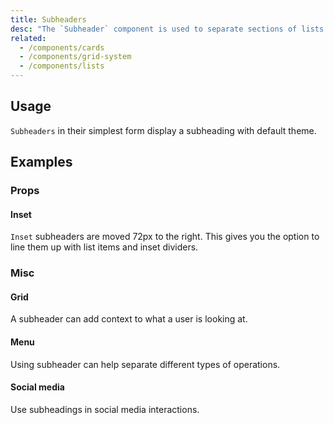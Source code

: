 ```yaml
---
title: Subheaders
desc: "The `Subheader` component is used to separate sections of lists."
related:
  - /components/cards
  - /components/grid-system
  - /components/lists
---
```


## Usage

`Subheaders` in their simplest form display a subheading with default theme.

<subheaders-usage></subheaders-usage>

## Examples

### Props

#### Inset

`Inset` subheaders are moved 72px to the right. This gives you the option to line them up with list items and inset dividers.

<masa-example file="Examples.components.subheaders.Inset"></masa-example>

### Misc

#### Grid

A subheader can add context to what a user is looking at.

<masa-example file="Examples.components.subheaders.Grid"></masa-example>

#### Menu

Using subheader can help separate different types of operations.

<masa-example file="Examples.components.subheaders.Menu"></masa-example>

#### Social media

Use subheadings in social media interactions.

<masa-example file="Examples.components.subheaders.SocialMedia"></masa-example>